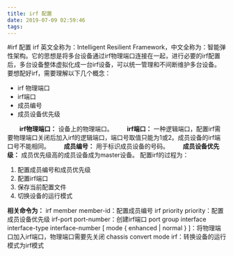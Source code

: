 ```yaml
---
title: irf 配置
date: 2019-07-09 02:59:46
tags:
---
```

#irf 配置
irf 英文全称为：Intelligent Resilient Framework，中文全称为：智能弹性架构。它的思想是将多台设备通过irf物理端口连接在一起，进行必要的irf配置后，多台设备整体虚拟化成一台irf设备，可以统一管理和不间断维护多台设备。
要想配好irf，需要理解以下几个概念：
- irf 物理端口
- irf端口
- 成员编号
- 成员设备优先级 

&#8195;&#8195;**irf物理端口：** 设备上的物理端口。
&#8195;&#8195;**irf端口：** 一种逻辑端口，配置irf需要物理端口关闭后加入irf的逻辑端口，端口号取值只能为1或2。成员设备的irf端口号不能相同。
&#8195;&#8195;**成员编号：** 用于标识成员设备的号码。
&#8195;&#8195;**成员设备优先级：** 成员优先级高的成员设备成为master设备。
配置irf的过程为：
1. 配置成员编号和成员优先级
2. 配置irf端口
3. 保存当前配置文件
4. 切换设备的运行模式


**相关命令为：**
irf member member-id：配置成员编号
irf priority priority：配置成员设备优先级
irf-port port-number：创建irf端口
port group interface interface-type interface-number [ mode { enhanced | normal } ]：将物理端口加入irf端口，物理端口需要先关闭
chassis convert mode irf：转换设备的运行模式为irf模式

